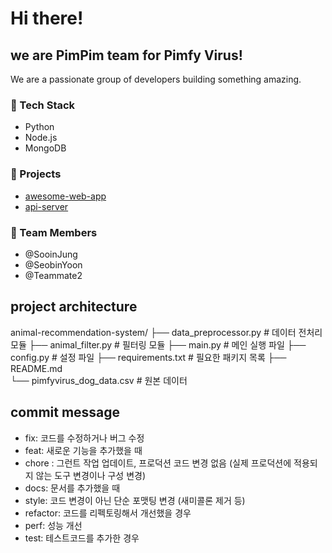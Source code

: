 # Hi there!

## we are PimPim team for Pimfy Virus!

We are a passionate group of developers building something amazing.

### 🔧 Tech Stack
- Python
- Node.js
- MongoDB

### 📁 Projects
- [awesome-web-app](https://github.com/sooin-team/awesome-web-app)
- [api-server](https://github.com/sooin-team/api-server)

### 🙌 Team Members
- @SooinJung
- @SeobinYoon
- @Teammate2

## project architecture

animal-recommendation-system/
├── data_preprocessor.py    # 데이터 전처리 모듈
├── animal_filter.py        # 필터링 모듈
├── main.py                # 메인 실행 파일
├── config.py              # 설정 파일
├── requirements.txt       # 필요한 패키지 목록
├── README.md              
└── pimfyvirus_dog_data.csv # 원본 데이터

## commit message

- fix: 코드를 수정하거나 버그 수정
- feat: 새로운 기능을 추가했을 때
- chore : 그런트 작업 업데이트, 프로덕션 코드 변경 없음 (실제 프로덕션에 적용되지 않는 도구 변경이나 구성 변경)
- docs: 문서를 추가했을 때
- style: 코드 변경이 아닌 단순 포맷팅 변경 (새미콜론 제거 등)
- refactor: 코드를 리펙토링해서 개선했을 경우
- perf: 성능 개선
- test: 테스트코드를 추가한 경우
